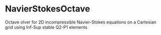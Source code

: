 # NavierStokesOctave
Octave olver for 2D incompressible Navier-Stokes equations on a Cartesian grid using Inf-Sup stable Q2-P1 elements

